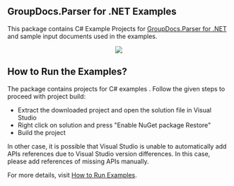 ## GroupDocs.Parser for .NET Examples

This package contains C# Example Projects for [GroupDocs.Parser for .NET](https://products.groupdocs.com/parser/net) and sample input documents used in the examples.

<p align="center">
  <a title="Download complete GroupDocs.Parser for .NET Example source code" href="https://codeload.github.com/groupdocs-parser/GroupDocs.Parser-for-.NET/zip/master">
	<img src="https://raw.github.com/AsposeExamples/java-examples-dashboard/master/images/downloadZip-Button-Large.png" />
  </a>
</p>

## How to Run the Examples?

The package contains projects for C# examples . Follow the given steps to proceed with project build:
* Extract the downloaded project and open the solution file in Visual Studio
* Right click on solution and press "Enable NuGet package Restore"
* Build the project

In other case, it is possible that Visual Studio is unable to automatically add APIs references due to Visual Studio version differences. In this case, please add references of missing APIs manually.

For more details, visit  [How to Run Examples](https://docs.groupdocs.com/display/parsernet/How+to+Run+Examples).
